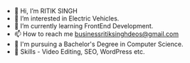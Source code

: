 - 👋 Hi, I’m RITIK SINGH
- 👀 I’m interested in Electric Vehicles.
- 🌱 I’m currently learning FrontEnd Development.
- 📫 How to reach me businessritiksinghdeos@gmail.com
- 🎒 I'm pursuing a Bachelor's Degree in Computer Science.
-  🌟 Skills - Video Editing, SEO, WordPress etc.

<!---
RITIKSINGH-DEOS/RITIKSINGH-DEOS is a ✨ special ✨ repository because its `README.md` (this file) appears on your GitHub profile.
You can click the Preview link to take a look at your changes.
--->

